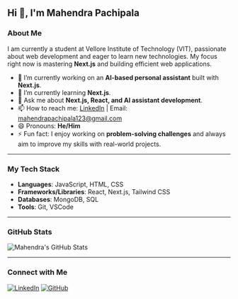 ## Hi 👋, I'm Mahendra Pachipala

<!--
**MahendraPachipala/MahendraPachipala** is a ✨ _special_ ✨ repository because its `README.md` (this file) appears on your GitHub profile.
-->

### About Me

I am currently a student at Vellore Institute of Technology (VIT), passionate about web development and eager to learn new technologies. My focus right now is mastering **Next.js** and building efficient web applications.

- 🔭 I’m currently working on an **AI-based personal assistant** built with **Next.js**.
- 🌱 I’m currently learning **Next.js**.
- 💬 Ask me about **Next.js, React, and AI assistant development**.
- 📫 How to reach me: [LinkedIn](https://www.linkedin.com/in/naga-mahendra-pachipala-54216623a/) | Email: [mahendrapachipala123@gmail.com](mahendrapachipala123@gmail.com)
- 😄 Pronouns: **He/Him**
- ⚡ Fun fact: I enjoy working on **problem-solving challenges** and always aim to improve my skills with real-world projects.

---

### My Tech Stack

- **Languages**: JavaScript, HTML, CSS
- **Frameworks/Libraries**: React, Next.js, Tailwind CSS
- **Databases**: MongoDB, SQL
- **Tools**: Git, VSCode

---

### GitHub Stats

![Mahendra's GitHub Stats](https://github-readme-stats.vercel.app/api?username=MahendraPachipala&show_icons=true&theme=radical)

---

### Connect with Me

[![LinkedIn](https://img.shields.io/badge/LinkedIn-blue?style=flat-square&logo=linkedin)](https://www.linkedin.com/in/naga-mahendra-pachipala-54216623a/)
[![GitHub](https://img.shields.io/badge/GitHub-black?style=flat-square&logo=github)](https://github.com/MahendraPachipala)


